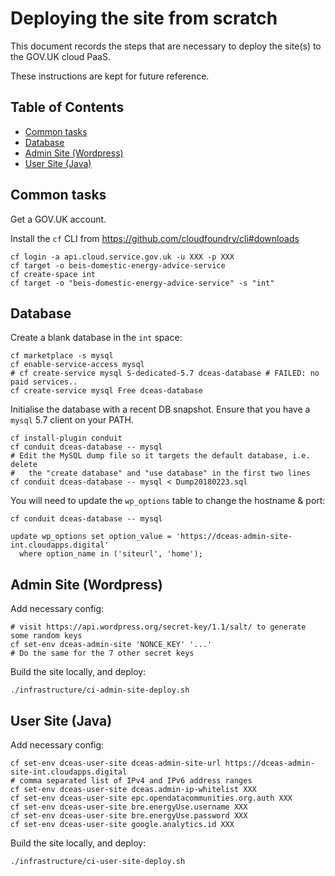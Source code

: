 # Deploying the site from scratch

This document records the steps that are necessary
to deploy the site(s) to the GOV.UK cloud PaaS.

These instructions are kept for future reference.


## Table of Contents

<!-- toc -->

- [Common tasks](#common-tasks)
- [Database](#database)
- [Admin Site (Wordpress)](#admin-site-wordpress)
- [User Site (Java)](#user-site-java)

<!-- tocstop -->

## Common tasks

Get a GOV.UK account.

Install the `cf` CLI from https://github.com/cloudfoundry/cli#downloads

    cf login -a api.cloud.service.gov.uk -u XXX -p XXX
    cf target -o beis-domestic-energy-advice-service
    cf create-space int
    cf target -o "beis-domestic-energy-advice-service" -s "int"

## Database

Create a blank database in the `int` space:

    cf marketplace -s mysql
    cf enable-service-access mysql
    # cf create-service mysql S-dedicated-5.7 dceas-database # FAILED: no paid services..
    cf create-service mysql Free dceas-database

Initialise the database with a recent DB snapshot.
Ensure that you have a `mysql` 5.7 client on your PATH.

    cf install-plugin conduit
    cf conduit dceas-database -- mysql
    # Edit the MySQL dump file so it targets the default database, i.e. delete
    #   the "create database" and "use database" in the first two lines
    cf conduit dceas-database -- mysql < Dump20180223.sql

You will need to update the `wp_options` table to change the hostname & port:

    cf conduit dceas-database -- mysql
    
    update wp_options set option_value = 'https://dceas-admin-site-int.cloudapps.digital'
      where option_name in ('siteurl', 'home');

## Admin Site (Wordpress)

Add necessary config:

    # visit https://api.wordpress.org/secret-key/1.1/salt/ to generate some random keys
    cf set-env dceas-admin-site 'NONCE_KEY' '...'
    # Do the same for the 7 other secret keys

Build the site locally, and deploy:
 
    ./infrastructure/ci-admin-site-deploy.sh

## User Site (Java)

Add necessary config:

    cf set-env dceas-user-site dceas-admin-site-url https://dceas-admin-site-int.cloudapps.digital
    # comma separated list of IPv4 and IPv6 address ranges
    cf set-env dceas-user-site dceas.admin-ip-whitelist XXX
    cf set-env dceas-user-site epc.opendatacommunities.org.auth XXX
    cf set-env dceas-user-site bre.energyUse.username XXX
    cf set-env dceas-user-site bre.energyUse.password XXX
    cf set-env dceas-user-site google.analytics.id XXX

Build the site locally, and deploy:

    ./infrastructure/ci-user-site-deploy.sh
